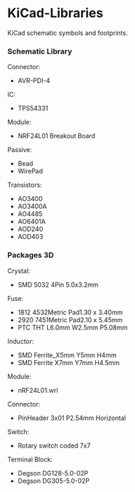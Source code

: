 # KiCad-Libraries
KiCad schematic symbols and footprints.

### Schematic Library
Connector:
- AVR-PDI-4

IC:
- TPS54331

Module:
- NRF24L01 Breakout Board

Passive:
- Bead
- WirePad

Transistors:
- AO3400
- AO3400A
- AO4485
- AO6401A
- AOD240
- AOD403

### Packages 3D
Crystal:
- SMD 5032 4Pin 5.0x3.2mm

Fuse:
- 1812 4532Metric Pad1.30 x 3.40mm
- 2920 7451Metric Pad2.10 x 5.45mm
- PTC THT L6.0mm W2.5mm P5.08mm

Inductor:
- SMD Ferrite_X5mm Y5mm H4mm
- SMD Ferrite X7mm Y7mm H4.5mm

Module:
- nRF24L01.wrl

Connector:
- PinHeader 3x01 P2.54mm Horizontal

Switch:
- Rotary switch coded 7x7

Terminal Block:
- Degson DG128-5.0-02P
- Degson DG305-5.0-02P
